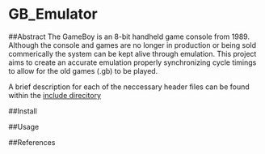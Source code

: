 # GB_Emulator

##Abstract
The GameBoy is an 8-bit handheld game console from 1989. Although the console and games are no longer in production or being sold commerically the system can be kept alive through emulation. This project aims to create an accurate emulation properly synchronizing cycle timings to allow for the old games (.gb) to be played. 

A brief description for each of the neccessary header files can be found within the [include direcitory](../include/README.md)

##Install

##Usage

##References
